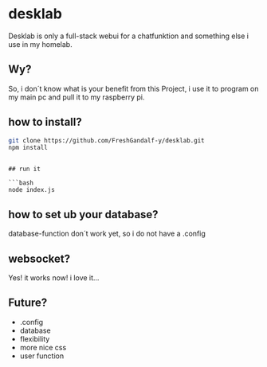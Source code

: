 # desklab

Desklab is only a full-stack webui for a chatfunktion and something else i use in my homelab. 

## Wy? 

So, i don´t know what is your benefit from this Project, i use it to program on my main pc and pull it to my raspberry pi. 

## how to install? 


```bash 
git clone https://github.com/FreshGandalf-y/desklab.git
npm install
```
```

## run it 

```bash 
node index.js 
```

## how to set ub your database?

database-function don´t work yet, so i do not have a .config 

## websocket? 

Yes! it works now! i love it...

## Future? 

- .config
- database
- flexibility
- more nice css
- user function

